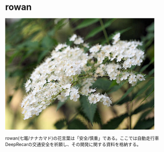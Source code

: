 # rowan

![rowan image](https://github.com/hanaya-san/rowan/blob/images/images/rowan.jpg?raw=true)

rowan(七竈/ナナカマド)の花言葉は「安全/慎重」である。ここでは自動走行車DeepRecarの交通安全を祈願し、その開発に関する資料を格納する。
